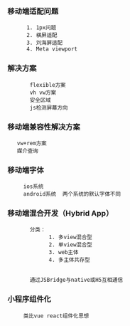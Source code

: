 ###     移动端适配问题
          1. 1px问题
          2. 横屏适配
          3. 刘海屏适配
          4. Meta viewport

###     解决方案
           flexible方案
           vh vw方案
           安全区域
           js检测屏幕方向



###  移动端兼容性解决方案  

       vw+rem方案
       媒介查询



###   移动端字体
        
         ios系统
         android系统  两个系统的默认字体不同

         





###   移动端混合开发（Hybrid App）

           分类： 
                 1. 多view混合型
                 2. 单view混合型
                 3. web主体
                 4. 多主体共存型

          
           通过JSBridge与native或H5互相通信
           








###   小程序组件化
         
         类比vue react组件化思想
        
         
         
  
         

         

       
